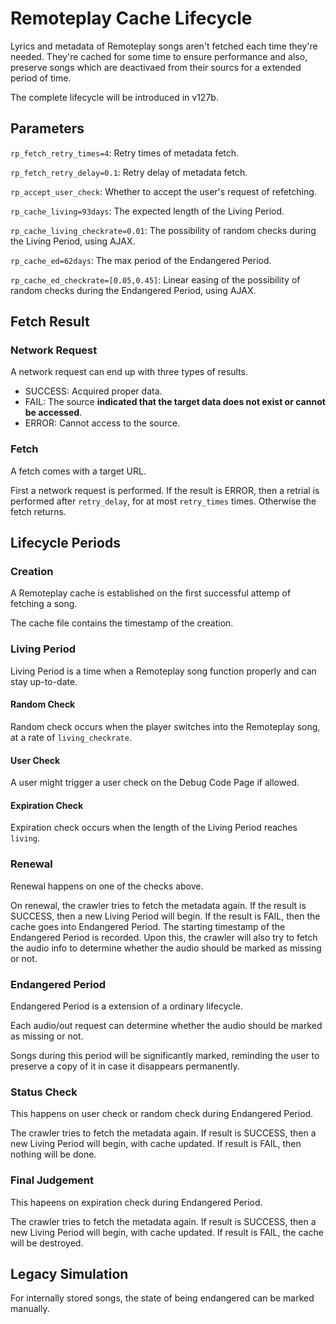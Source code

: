 Remoteplay Cache Lifecycle
==========================

Lyrics and metadata of Remoteplay songs aren't fetched each time they're needed. They're cached for some time to ensure performance and also, preserve songs which are deactivaed from their sourcs for a extended period of time.

The complete lifecycle will be introduced in v127b.

Parameters
----------

`rp_fetch_retry_times=4`: Retry times of metadata fetch.

`rp_fetch_retry_delay=0.1`: Retry delay of metadata fetch.

`rp_accept_user_check`: Whether to accept the user's request of refetching.

`rp_cache_living=93days`: The expected length of the Living Period.

`rp_cache_living_checkrate=0.01`: The possibility of random checks during the Living Period, using AJAX.

`rp_cache_ed=62days`: The max period of the Endangered Period.

`rp_cache_ed_checkrate=[0.05,0.45]`: Linear easing of the possibility of random checks during the Endangered Period, using AJAX.

Fetch Result
------------

### Network Request

A network request can end up with three types of results.

- SUCCESS: Acquired proper data.
- FAIL: The source **indicated that the target data does not exist or cannot be accessed**.
- ERROR: Cannot access to the source.

### Fetch

A fetch comes with a target URL.

First a network request is performed. If the result is ERROR, then a retrial is performed after `retry_delay`, for at most `retry_times` times. Otherwise the fetch returns.

Lifecycle Periods
-----------------

### Creation

A Remoteplay cache is established on the first successful attemp of fetching a song.

The cache file contains the timestamp of the creation.

### Living Period

Living Period is a time when a Remoteplay song function properly and can stay up-to-date.

#### Random Check

Random check occurs when the player switches into the Remoteplay song, at a rate of `living_checkrate`.

#### User Check

A user might trigger a user check on the Debug Code Page if allowed.

#### Expiration Check

Expiration check occurs when the length of the Living Period reaches `living`.

### Renewal

Renewal happens on one of the checks above.

On renewal, the crawler tries to fetch the metadata again. If the result is SUCCESS, then a new Living Period will begin. If the result is FAIL, then the cache goes into Endangered Period. The starting timestamp of the Endangered Period is recorded. Upon this, the crawler will also try to fetch the audio info to determine whether the audio should be marked as missing or not.

### Endangered Period

Endangered Period is a extension of a ordinary lifecycle.

Each audio/out request can determine whether the audio should be marked as missing or not.

Songs during this period will be significantly marked, reminding the user to preserve a copy of it in case it disappears permanently.

### Status Check

This happens on user check or random check during Endangered Period.

The crawler tries to fetch the metadata again. If result is SUCCESS, then a new Living Period will begin, with cache updated. If result is FAIL, then nothing will be done.

### Final Judgement

This hapeens on expiration check during Endangered Period.

The crawler tries to fetch the metadata again. If result is SUCCESS, then a new Living Period will begin, with cache updated. If result is FAIL, the cache will be destroyed.

Legacy Simulation
-----------------

For internally stored songs, the state of being endangered can be marked manually.

